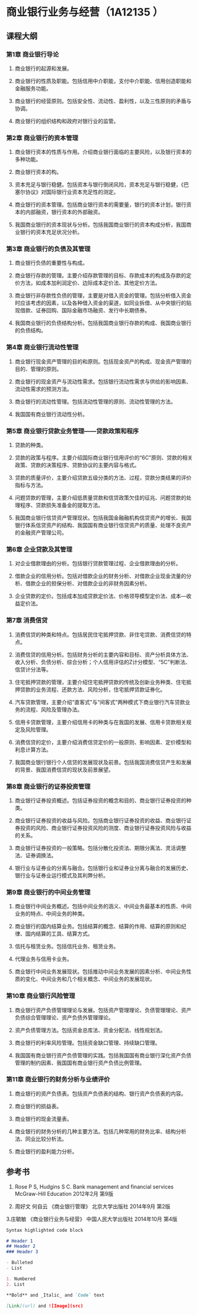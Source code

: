 # 商业银行业务与经营（1A12135 ）

## 课程大纲

### 第1章   商业银行导论
 
1. 商业银行的起源和发展。

2. 商业银行的性质及职能。包括信用中介职能，支付中介职能、信用创造职能和金融服务功能。

3. 商业银行的经营原则。包括安全性、流动性、盈利性，以及三性原则的矛盾与协调。

4. 商业银行的组织结构和政府对银行业的监管。


### 第2章   商业银行的资本管理

1. 商业银行资本的性质与作用。介绍商业银行面临的主要风险，以及银行资本的多种功能。

2. 商业银行资本的构。

3. 资本充足与银行稳健。包括资本与银行倒闭风险，资本充足与银行稳健，《巴塞尔协议》对国际银行业资本充足性的测定。

4. 商业银行的资本管理。包括商业银行资本的需要量，银行的资本计划，银行资本的内部融资，银行资本的外部融资。

5.  我国商业银行的资本现状与分析。包括我国商业银行的资本构成分析，我国商业银行的资本充足状况分析。

### 第3章   商业银行的负债及其管理

1. 商业银行负债的重要性与构成。

2. 商业银行存款的管理。主要介绍存款管理的目标、存款成本的构成及存款的定价方法，如成本加利润定价、边际成本定价法、其他定价方法。

3. 商业银行非存款性负债的管理，主要是对借入资金的管理。包括分析借入资金时应该考虑的因素，以及各种借入资金的渠道，如同业拆借、从中央银行的贴现借款、证券回购、国际金融市场融资、发行中长期债券。

4. 我国商业银行的负债结构分析。包括我国商业银行存款的构成、我国商业银行的负债结构。

### 第4章   商业银行流动性管理

1. 商业银行现金资产管理的目的和原则。包括现金资产的构成、现金资产管理的目的、管理的原则。

2. 商业银行的现金资产与流动性需求。包括银行流动性需求与供给的影响因素、流动性需求的预测方法。

3. 商业银行的流动性管理。包括流动性管理的原则、流动性管理的方法。

4. 我国国有商业银行流动性分析。

### 第5章   商业银行贷款业务管理——贷款政策和程序

1. 贷款的种类。

2. 贷款的政策与程序。主要介绍国际商业银行信用评价的“6C”原则、贷款的相关政策、贷款的决策程序、贷款协议的主要内容与格式。

3. 贷款的质量评价，主要介绍贷款五级分类的方法、过程，贷款分类结果的评价指标与方法。

4. 问题贷款的管理，主要介绍低质量贷款和信贷政策欠佳的征兆、问题贷款的处理程序、贷款损失准备金的提取方法。

5. 我国商业银行信贷资产管理现状。包括我国金融融机构信贷资产的增长、我国银行体系信贷资产的结构、我国国有商业银行信贷资产的质量、处理不良资产的金融资产管理公司。

### 第6章   企业贷款及其管理

1. 对企业借款理由的分析。包括银行贷款管理过程、企业借款理由的分析。

2. 借款企业的信用分析。包括对借款企业的财务分析、对借款企业现金流量的分析、借款企业的担保分析、对借款企业的非财务因素分析。

3. 企业贷款的定价。包括成本加成贷款定价法、价格领导模型定价法、成本—收益定价法。

### 第7章  消费信贷

1. 消费信贷的种类和特点。包括居民住宅抵押贷款、非住宅贷款、消费信贷的特点。

2. 消费信贷的信用分析。包括财务分析的主要内容和目标、资产分析具体方法、收入分析、负债分析、综合分析；个人信用评估的Z计分模型、“5C”判断法、信贷计分法等。

3. 住宅抵押贷款的管理，主要介绍住宅抵押贷款的传统及创新业务种类、住宅抵押贷款的业务流程、还款方法、风险分析，住宅抵押贷款证券化。

4. 汽车贷款管理，主要介绍“直客式”与“间客式”两种模式下商业银行汽车贷款业务的流程、风险及管理办法。

5. 信用卡贷款管理，主要介绍信用卡的种类与在我国的发展、信用卡贷款相关规定及风险管理。

6. 消费信贷的定价，主要介绍消费信贷定价的一般原则、影响因素、定价模型和利息计算方法。

7. 我国商业银行银行个人信贷的发展现状及前景。包括我国消费信贷产生和发展的背景、我国消费信贷的现状及前景展望。

### 第8章   商业银行的证券投资管理

1. 商业银行证券投资概述。包括证券投资的概念和目的、商业银行证券投资的种类。

2. 商业银行证券投资的收益与风险。包括商业银行证券投资的收益、商业银行证券投资的风险、商业银行证券投资风险的测度、商业银行证券投资风险与收益的关系。

3. 商业银行证券投资的一般策略。包括分散化投资法、期限分离法、灵活调整法、证券调换法。

4. 银行业与证券业的分离与融合。包括银行业和证券业分离与融合的发展历史、银行业与证券业运行模式及其利弊分析。

### 第9章   商业银行的中间业务管理

1. 商业银行中间业务概述。包括中间业务的涵义、中间业务最基本的性质、中间业务的特点、中间业务的种类。

2. 商业银行的国内结算业务。包括结算的概念、结算的作用、结算的原则和纪律、国内结算的工具、结算方式。

3. 信托与租赁业务。包括信托业务、租赁业务。

4. 代理业务与信用卡业务。

5. 商业银行中间业务发展现状。包括推动中间业务发展的因素分析、中间业务性质的变化、中间业务和几个相关概念、中间业务的发展现状。

### 第10章   商业银行风险管理

1. 商业银行资产负债管理理论与发展。包括资产管理理论、负债管理理论、资产负债综合管理理论、资产负债外管理理论。

2. 资产负债管理方法。包括资金总库法、资金分配法、线性规划法。

3. 商业银行的利率风险管理。包括资金缺口管理、持续缺口管理。

4. 我国国有商业银行资产负债管理的实践。包括我国国有商业银行深化资产负债管理的制约因素、我国国有商业银行资产负债比例管理。

### 第11章   商业银行的财务分析与业绩评价

1. 商业银行的资产负债表。包括资产负债表的结构、银行资产负债表的内容。

2. 商业银行的损益表。

3. 商业银行的现金流量表。

4. 商业银行的财务分析的几种主要方法。包括几种常用的财务比率、结构分析法、同业比较分析法。

5. 商业银行的盈利能力分析。

## 参考书

1. Rose P S, Hudgins S C. Bank management and financial services  McGraw-Hill Education 2012年2月 第9版 

2. 周好文 何自云  《商业银行管理》    北京大学出版社   2014年9月 第2版

3.庄毓敏 《商业银行业务与经营》 中国人民大学出版社  2014年10月 第4版 




```markdown
Syntax highlighted code block

# Header 1
## Header 2
### Header 3

- Bulleted
- List

1. Numbered
2. List

**Bold** and _Italic_ and `Code` text

[Link](url) and ![Image](src)
```

